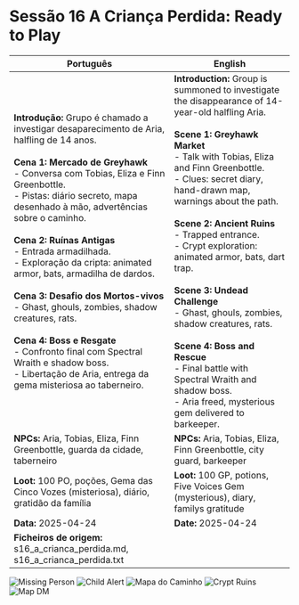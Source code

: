 # Sessão 16  A Criança Perdida: Ready to Play

| Português                                                                                                                                                                                                                                                                                                                                                                                                                                                                                                                                                                                                                                                                  | English                                                                                                                                                                                                                                                                                                                                                                                                                                                                                                                                                                                                                          |
| -------------------------------------------------------------------------------------------------------------------------------------------------------------------------------------------------------------------------------------------------------------------------------------------------------------------------------------------------------------------------------------------------------------------------------------------------------------------------------------------------------------------------------------------------------------------------------------------------------------------------------------------------------------------------- | -------------------------------------------------------------------------------------------------------------------------------------------------------------------------------------------------------------------------------------------------------------------------------------------------------------------------------------------------------------------------------------------------------------------------------------------------------------------------------------------------------------------------------------------------------------------------------------------------------------------------------- |
| **Introdução:** Grupo é chamado a investigar desaparecimento de Aria, halfling de 14 anos.<br><br>**Cena 1: Mercado de Greyhawk**<br>- Conversa com Tobias, Eliza e Finn Greenbottle.<br>- Pistas: diário secreto, mapa desenhado à mão, advertências sobre o caminho.<br><br>**Cena 2: Ruínas Antigas**<br>- Entrada armadilhada.<br>- Exploração da cripta: animated armor, bats, armadilha de dardos.<br><br>**Cena 3: Desafio dos Mortos-vivos**<br>- Ghast, ghouls, zombies, shadow creatures, rats.<br><br>**Cena 4: Boss e Resgate**<br>- Confronto final com Spectral Wraith e shadow boss.<br>- Libertação de Aria, entrega da gema misteriosa ao taberneiro.<br> | **Introduction:** Group is summoned to investigate the disappearance of 14-year-old halfling Aria.<br><br>**Scene 1: Greyhawk Market**<br>- Talk with Tobias, Eliza and Finn Greenbottle.<br>- Clues: secret diary, hand-drawn map, warnings about the path.<br><br>**Scene 2: Ancient Ruins**<br>- Trapped entrance.<br>- Crypt exploration: animated armor, bats, dart trap.<br><br>**Scene 3: Undead Challenge**<br>- Ghast, ghouls, zombies, shadow creatures, rats.<br><br>**Scene 4: Boss and Rescue**<br>- Final battle with Spectral Wraith and shadow boss.<br>- Aria freed, mysterious gem delivered to barkeeper.<br> |
| **NPCs:** Aria, Tobias, Eliza, Finn Greenbottle, guarda da cidade, taberneiro                                                                                                                                                                                                                                                                                                                                                                                                                                                                                                                                                                                              | **NPCs:** Aria, Tobias, Eliza, Finn Greenbottle, city guard, barkeeper                                                                                                                                                                                                                                                                                                                                                                                                                                                                                                                                                           |
| **Loot:** 100 PO, poções, Gema das Cinco Vozes (misteriosa), diário, gratidão da família                                                                                                                                                                                                                                                                                                                                                                                                                                                                                                                                                                                   | **Loot:** 100 GP, potions, Five Voices Gem (mysterious), diary, familys gratitude                                                                                                                                                                                                                                                                                                                                                                                                                                                                                                                                                |
| **Data:** 2025-04-24                                                                                                                                                                                                                                                                                                                                                                                                                                                                                                                                                                                                                                                       | **Date:** 2025-04-24                                                                                                                                                                                                                                                                                                                                                                                                                                                                                                                                                                                                             |
| **Ficheiros de origem:** s16_a_crianca_perdida.md, s16_a_crianca_perdida.txt                                                                                                                                                                                                                                                                                                                                                                                                                                                                                                                                                                                               |                                                                                                                                                                                                                                                                                                                                                                                                                                                                                                                                                                                                                                  |
![Missing Person](missing_person.png)
![Child Alert](child_alert.png)
![Mapa do Caminho](mapa_caminho.png)
![Crypt Ruins](crypt_ruins.png)
![Map DM](mapDM.png)















